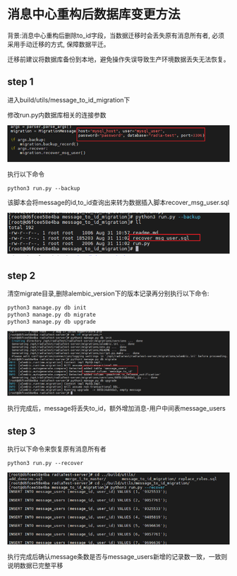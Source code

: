 #                                  消息中心重构后数据库变更方法

背景:消息中心重构后删除to_id字段，当数据迁移时会丢失原有消息所有者, 必须采用手动迁移的方式, 保障数据平迁。

迁移前建议将数据库备份到本地，避免操作失误导致生产环境数据丢失无法恢复。

## step 1

进入build/utils/message_to_id_migration下

修改run.py内数据库相关的连接参数

![image-20230831110548206](images/image-20230831110548206.png)

执行以下命令

```shell
python3 run.py --backup
```

该脚本会将message的id,to_id查询出来转为数据插入脚本recover_msg_user.sql

![image-20230831110731910](images/image-20230831110731910.png)

## step 2

清空migrate目录,删除alembic_version下的版本记录再分别执行以下命令:

   ```shell
   python3 manage.py db init 
   python3 manage.py db migrate
   python3 manage.py db upgrade
   ```

![image-20230831111039257](images/image-20230831111039257.png)

执行完成后，message将丢失to_id，额外增加消息-用户中间表message_users

## step 3

执行以下命令来恢复原有消息所有者

```shell
python3 run.py --recover
```

![image-20230831111359698](images/image-20230831111359698.png)

执行完成后确认message条数是否与message_users新增的记录数一致，一致则说明数据已完整平移

